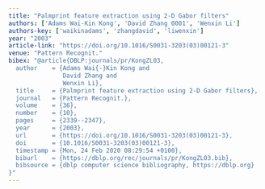```yaml
---
title: "Palmprint feature extraction using 2-D Gabor filters"
authors: ['Adams Wai-Kin Kong', 'David Zhang 0001', 'Wenxin Li']
authors-key: ['waikinadams', 'zhangdavid', 'liwenxin']
year: "2003"
article-link: "https://doi.org/10.1016/S0031-3203(03)00121-3"
venue: "Pattern Recognit."
bibex: "@article{DBLP:journals/pr/KongZL03,
  author    = {Adams Wai{-}Kin Kong and
               David Zhang and
               Wenxin Li},
  title     = {Palmprint feature extraction using 2-D Gabor filters},
  journal   = {Pattern Recognit.},
  volume    = {36},
  number    = {10},
  pages     = {2339--2347},
  year      = {2003},
  url       = {https://doi.org/10.1016/S0031-3203(03)00121-3},
  doi       = {10.1016/S0031-3203(03)00121-3},
  timestamp = {Mon, 24 Feb 2020 08:29:54 +0100},
  biburl    = {https://dblp.org/rec/journals/pr/KongZL03.bib},
  bibsource = {dblp computer science bibliography, https://dblp.org}
}"
---
```

